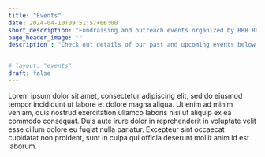 ```yaml
---
title: "Events"
date: 2024-04-10T09:51:57+06:00
short_description: "Fundraising and outreach events organized by BRB Robotics."
page_header_image: ""
description : "Check out details of our past and upcoming events below!"


# layout: "events"
draft: false
---
```


Lorem ipsum dolor sit amet, consectetur adipiscing elit, sed do eiusmod tempor incididunt ut labore et dolore magna aliqua. Ut enim ad minim veniam, quis nostrud exercitation ullamco laboris nisi ut aliquip ex ea commodo consequat. Duis aute irure dolor in reprehenderit in voluptate velit esse cillum dolore eu fugiat nulla pariatur. Excepteur sint occaecat cupidatat non proident, sunt in culpa qui officia deserunt mollit anim id est laborum.